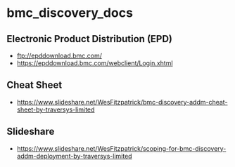 # bmc_discovery_docs

## Electronic Product Distribution (EPD)
* ftp://epddownload.bmc.com/
* https://epddownload.bmc.com/webclient/Login.xhtml

## Cheat Sheet
* https://www.slideshare.net/WesFitzpatrick/bmc-discovery-addm-cheat-sheet-by-traversys-limited

## Slideshare
* https://www.slideshare.net/WesFitzpatrick/scoping-for-bmc-discovery-addm-deployment-by-traversys-limited
